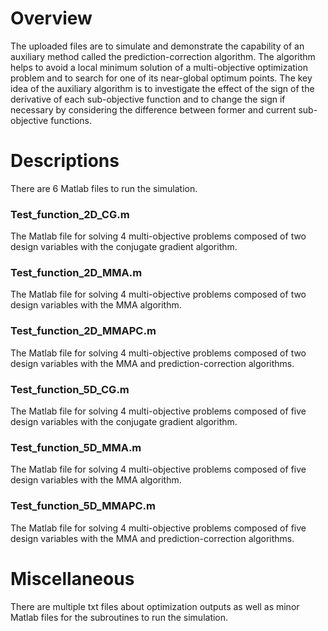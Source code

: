 # Overview
 The uploaded files are to simulate and demonstrate the capability of an auxiliary method called the prediction-correction algorithm. The algorithm helps to avoid a local minimum solution of a multi-objective optimization problem and to search for one of its near-global optimum points. The key idea of the auxiliary algorithm is to investigate the effect of the sign of the derivative of each sub-objective function and to change the sign if necessary by considering the difference between former and current sub-objective functions.


# Descriptions
 There are 6 Matlab files to run the simulation.

### Test_function_2D_CG.m
The Matlab file for solving 4 multi-objective problems composed of two design variables with the conjugate gradient algorithm.

### Test_function_2D_MMA.m
The Matlab file for solving 4 multi-objective problems composed of two design variables with the MMA algorithm.

### Test_function_2D_MMAPC.m
The Matlab file for solving 4 multi-objective problems composed of two design variables with the MMA and prediction-correction algorithms.

### Test_function_5D_CG.m
The Matlab file for solving 4 multi-objective problems composed of five design variables with the conjugate gradient algorithm.

### Test_function_5D_MMA.m
The Matlab file for solving 4 multi-objective problems composed of five design variables with the MMA algorithm.

### Test_function_5D_MMAPC.m
The Matlab file for solving 4 multi-objective problems composed of five design variables with the MMA and prediction-correction algorithms.

# Miscellaneous
There are multiple txt files about optimization outputs as well as minor Matlab files for the subroutines to run the simulation.
